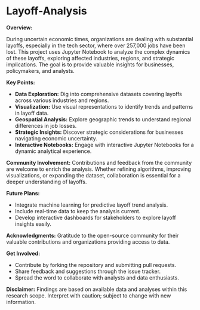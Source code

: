 # Layoff-Analysis

**Overview:**

During uncertain economic times, organizations are dealing with substantial layoffs, especially in the tech sector, where over 257,000 jobs have been lost. This project uses Jupyter Notebook to analyze the complex dynamics of these layoffs, exploring affected industries, regions, and strategic implications. The goal is to provide valuable insights for businesses, policymakers, and analysts.

**Key Points:**
- **Data Exploration:** Dig into comprehensive datasets covering layoffs across various industries and regions.
- **Visualization:** Use visual representations to identify trends and patterns in layoff data.
- **Geospatial Analysis:** Explore geographic trends to understand regional differences in job losses.
- **Strategic Insights:** Discover strategic considerations for businesses navigating economic uncertainty.
- **Interactive Notebooks:** Engage with interactive Jupyter Notebooks for a dynamic analytical experience.

**Community Involvement:**
Contributions and feedback from the community are welcome to enrich the analysis. Whether refining algorithms, improving visualizations, or expanding the dataset, collaboration is essential for a deeper understanding of layoffs.

**Future Plans:**
- Integrate machine learning for predictive layoff trend analysis.
- Include real-time data to keep the analysis current.
- Develop interactive dashboards for stakeholders to explore layoff insights easily.

**Acknowledgments:**
Gratitude to the open-source community for their valuable contributions and organizations providing access to data.

**Get Involved:**
- Contribute by forking the repository and submitting pull requests.
- Share feedback and suggestions through the issue tracker.
- Spread the word to collaborate with analysts and data enthusiasts.

**Disclaimer:**
Findings are based on available data and analyses within this research scope. Interpret with caution; subject to change with new information.
